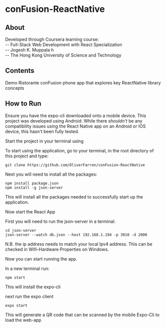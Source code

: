 # conFusion-ReactNative

## About
Developed through Coursera learning course:<br>
-- Full-Stack Web Development with React Specialization<br>
-- Jogesh K. Muppala h <br>
-- The Hong Kong University of Science and Technology<br>

## Contents

Demo Ristorante conFusion phone app that explores key ReactNative library concepts

## How to Run

Ensure you have the expo-cli downloaded onto a mobile device. This project was developed using Android. While there _shouldn't_ be any compatibility issues using the React Native app on an Android or IOS device, this hasn't been fully tested.

Start the project in your terminal using

To start using the application, go to your terminal, in the root directory of this project and type:

```
git clone https://github.com/OliverFarren/conFusion-ReactNative
```

Next you will need to install all the packages:

```
npm install package.json
npm install -g json-server
```

This will install all the packages needed to successfully start up the application. 

Now start the React App


First you will need to run the json-server in a terminal:

```
cd json-server
json-server --watch db.json --host 192.168.1.194 -p 3010 -d 2000
```

N.B. the ip address needs to match your local Ipv4 address. This can be checked in Wifi-Hardware Properties on Windows.

Now you can start running the app.

In a new terminal run:

```
npm start
```

This will install the expo-cli 

next run the expo client

```
expo start
```

This will generate a QR code that can be scanned by the mobile Expo-Cli to load the web-app
